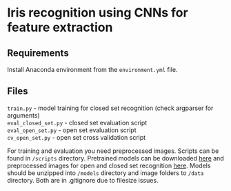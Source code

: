 # Iris recognition using CNNs for feature extraction


## Requirements

Install Anaconda environment from the `environment.yml` file.

## Files

`train.py` - model training for closed set recognition (check argparser for arguments)  
`eval_closed_set.py` - closed set evaluation script  
`eval_open_set.py` - open set evaluation script  
`cv_open_set.py` - open set cross validation script  

For training and evaluation you need preprocessed images. Scripts can be found in `/scripts` directory.
Pretrained models can be downloaded [here](https://drive.google.com/file/d/1pf-X13Dpsj-Q8p5Xzl0-uCoB1IeFmYD7/view?usp=sharing) and preprocessed images for open and closed set recognition [here](https://drive.google.com/file/d/172GZgrAzNrA146BjFpF1vXtAH-zWymlA/view?usp=sharing).
Models should be unzipped into `/models` directory and image folders to `/data` directory. Both are in .gitignore due to filesize issues.
